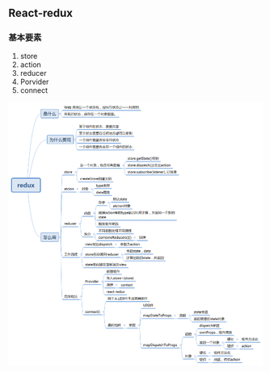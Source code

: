 ## React-redux
### 基本要素
1. store
2. action
3. reducer
4. Porvider
5. connect


![](./react-redux.png)